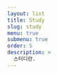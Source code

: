 ```yaml
---
layout: list
title: Study
slug: study
menu: true
submenu: true
order: 5
description: >
  스터디란.
---
```


